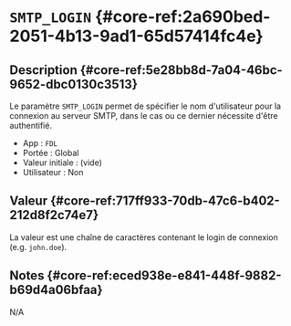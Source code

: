 # `SMTP_LOGIN` {#core-ref:2a690bed-2051-4b13-9ad1-65d57414fc4e}

## Description {#core-ref:5e28bb8d-7a04-46bc-9652-dbc0130c3513}

Le paramètre `SMTP_LOGIN` permet de spécifier le nom d'utilisateur pour la
connexion au serveur SMTP, dans le cas ou ce dernier nécessite d'être
authentifié.

*   App : `FDL`
*   Portée : Global
*   Valeur initiale : (vide)
*   Utilisateur : Non

## Valeur {#core-ref:717ff933-70db-47c6-b402-212d8f2c74e7}

La valeur est une chaîne de caractères contenant le login de connexion
(e.g. `john.doe`).

## Notes {#core-ref:eced938e-e841-448f-9882-b69d4a06bfaa}

N/A

<!-- links -->